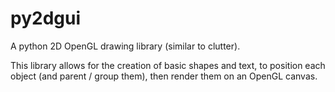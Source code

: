 py2dgui
======

A python 2D OpenGL drawing library (similar to clutter).

This library allows for the creation of basic shapes and text, to position each object (and parent / group them), then render them on an OpenGL canvas.

